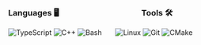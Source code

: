### &nbsp; Languages 🖥️ &nbsp; &nbsp; &nbsp; &nbsp; &nbsp; &nbsp; &nbsp; &nbsp; &nbsp; &nbsp; &nbsp; &nbsp; &nbsp; &nbsp; &nbsp; &nbsp; &nbsp; &nbsp; &nbsp; &nbsp; &nbsp; Tools 🛠️
&nbsp; ![TypeScript](https://img.shields.io/badge/typescript-000000.svg?style=for-the-badge&logo=typescript&logoColor=007acc) ![C++](https://img.shields.io/badge/C++-000000?style=for-the-badge&logo=cplusplus&logoColor=blue) ![Bash](https://img.shields.io/badge/bash-000000.svg?style=for-the-badge&logo=gnu-bash&logoColor=green) &nbsp; &nbsp; &nbsp; ![Linux](https://img.shields.io/badge/Linux-000000?style=for-the-badge&logo=linux&logoColor=yellow) ![Git](https://img.shields.io/badge/git-000000.svg?style=for-the-badge&logo=git&logoColor=orange) ![CMake](https://img.shields.io/badge/CMake-000000.svg?style=for-the-badge&logo=cmake&logoColor=blue)
